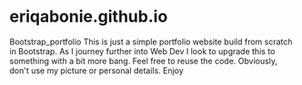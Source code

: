 # eriqabonie.github.io
Bootstrap_portfolio
This is just a simple portfolio website build from scratch in Bootstrap.
As I journey further into Web Dev I look to upgrade this to something with a bit more bang.
Feel free to reuse the code.
Obviously, don't use my picture or personal details. 
Enjoy
